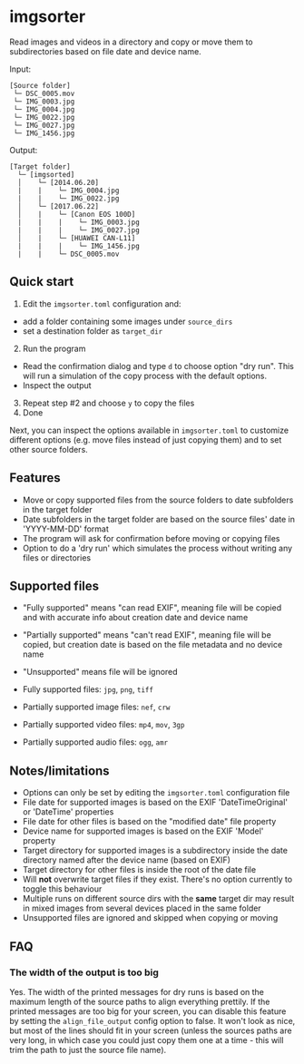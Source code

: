 # imgsorter

Read images and videos in a directory and copy or move them to subdirectories based on file date and device name.

Input:
```
[Source folder]
 └─ DSC_0005.mov
 └─ IMG_0003.jpg
 └─ IMG_0004.jpg
 └─ IMG_0022.jpg
 └─ IMG_0027.jpg
 └─ IMG_1456.jpg
```

Output:
```
[Target folder]
  └─ [imgsorted]
  │    └─ [2014.06.20]
  |    |    └─ IMG_0004.jpg
  |    |    └─ IMG_0022.jpg
  │    └─ [2017.06.22]
  │    |    └─ [Canon EOS 100D]
  |    |    |    └─ IMG_0003.jpg
  |    |    |    └─ IMG_0027.jpg
  │    |    └─ [HUAWEI CAN-L11]
  |    |    |    └─ IMG_1456.jpg
  |    |    └─ DSC_0005.mov
```

## Quick start
1. Edit the `imgsorter.toml` configuration and:
  * add a folder containing some images under `source_dirs`
  * set a destination folder as `target_dir`
2. Run the program
  * Read the confirmation dialog and type `d` to choose option "dry run". This will run a simulation of the copy process with the default options.
  * Inspect the output
3. Repeat step #2 and choose `y` to copy the files
4. Done

Next, you can inspect the options available in `imgsorter.toml` to customize different options (e.g. move files instead of just copying them) and to set other source folders.

## Features
* Move or copy supported files from the source folders to date subfolders in the target folder 
* Date subfolders in the target folder are based on the source files' date in 'YYYY-MM-DD' format 
* The program will ask for confirmation before moving or copying files
* Option to do a 'dry run' which simulates the process without writing any files or directories

## Supported files
* "Fully supported" means "can read EXIF", meaning file will be copied and with accurate info about creation date and device name
* "Partially supported" means "can't read EXIF", meaning file will be copied, but creation date is based on the file metadata and no device name
* "Unsupported" means file will be ignored

* Fully supported files: `jpg`, `png`, `tiff`
* Partially supported image files: `nef`, `crw`
* Partially supported video files: `mp4`, `mov`, `3gp`
* Partially supported audio files: `ogg`, `amr`

## Notes/limitations
* Options can only be set by editing the `imgsorter.toml` configuration file
* File date for supported images is based on the EXIF 'DateTimeOriginal' or 'DateTime' properties
* File date for other files is based on the "modified date" file property
* Device name for supported images is based on the EXIF 'Model' property
* Target directory for supported images is a subdirectory inside the date directory named after the device name (based on EXIF)
* Target directory for other files is inside the root of the date file
* Will **not** overwrite target files if they exist. There's no option currently to toggle this behaviour
* Multiple runs on different source dirs with the **same** target dir may result in mixed images from several devices placed in the same folder
* Unsupported files are ignored and skipped when copying or moving

## FAQ
### The width of the output is too big
Yes. The width of the printed messages for dry runs is based on the maximum length of the source paths
to align everything prettily. If the printed messages are too big for your screen, you can disable
this feature by setting the `align_file_output` config option to false. It won't look as nice, but 
most of the lines should fit in your screen (unless the sources paths are very long, in which case you
could just copy them one at a time - this will trim the path to just the source file name).